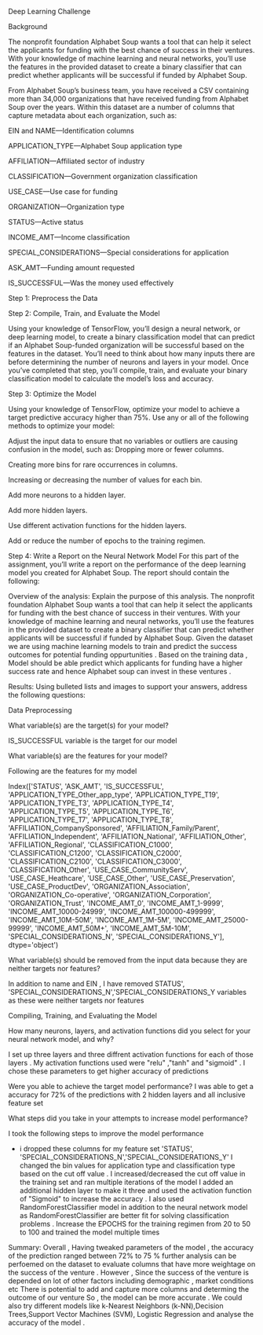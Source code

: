 Deep Learning Challenge



Background  

The nonprofit foundation Alphabet Soup wants a tool that can help it select the applicants for funding with the best chance of success in their ventures. With your knowledge of machine learning and neural networks, you’ll use the features in the provided dataset to create a binary classifier that can predict whether applicants will be successful if funded by Alphabet Soup.

From Alphabet Soup’s business team, you have received a CSV containing more than 34,000 organizations that have received funding from Alphabet Soup over the years. Within this dataset are a number of columns that capture metadata about each organization, such as:

EIN and NAME—Identification columns

APPLICATION_TYPE—Alphabet Soup application type

AFFILIATION—Affiliated sector of industry

CLASSIFICATION—Government organization classification

USE_CASE—Use case for funding

ORGANIZATION—Organization type

STATUS—Active status

INCOME_AMT—Income classification

SPECIAL_CONSIDERATIONS—Special considerations for application

ASK_AMT—Funding amount requested

IS_SUCCESSFUL—Was the money used effectively

Step 1: Preprocess the Data

Step 2: Compile, Train, and Evaluate the Model

Using your knowledge of TensorFlow, you’ll design a neural network, or deep learning model, to create a binary classification model that can predict if an Alphabet Soup-funded organization will be successful based on the features in the dataset. You’ll need to think about how many inputs there are before determining the number of neurons and layers in your model. Once you’ve completed that step, you’ll compile, train, and evaluate your binary classification model to calculate the model’s loss and accuracy.

Step 3: Optimize the Model

Using your knowledge of TensorFlow, optimize your model to achieve a target predictive accuracy higher than 75%. Use any or all of the following methods to optimize your model:

Adjust the input data to ensure that no variables or outliers are causing confusion in the model, such as: Dropping more or fewer columns.

Creating more bins for rare occurrences in columns.

Increasing or decreasing the number of values for each bin.

Add more neurons to a hidden layer.

Add more hidden layers.

Use different activation functions for the hidden layers.

Add or reduce the number of epochs to the training regimen.

Step 4: Write a Report on the Neural Network Model
For this part of the assignment, you’ll write a report on the performance of the deep learning model you created for Alphabet Soup. The report should contain the following:

Overview of the analysis: Explain the purpose of this analysis.
The nonprofit foundation Alphabet Soup wants a tool that can help it select the applicants for funding with the best chance of success in their ventures. With your knowledge of machine learning and neural networks, you’ll use the features in the provided dataset to create a binary classifier that can predict whether applicants will be successful if funded by Alphabet Soup.
Given the dataset we are using machine learning models to train and predict the success outcomes for potential funding oppurtunities .
Based on the training data , Model should be able predict which applicants for funding have a higher success rate and hence Alphabet soup can invest in these ventures .




Results: Using bulleted lists and images to support your answers, address the following questions:

Data Preprocessing

  What variable(s) are the target(s) for your model?

  IS_SUCCESSFUL variable is the target for our model

  What variable(s) are the features for your model?
  
  Following are the features for my model

  Index(['STATUS', 'ASK_AMT', 'IS_SUCCESSFUL', 'APPLICATION_TYPE_Other_app_type',
       'APPLICATION_TYPE_T19', 'APPLICATION_TYPE_T3', 'APPLICATION_TYPE_T4',
       'APPLICATION_TYPE_T5', 'APPLICATION_TYPE_T6', 'APPLICATION_TYPE_T7',
       'APPLICATION_TYPE_T8', 'AFFILIATION_CompanySponsored',
       'AFFILIATION_Family/Parent', 'AFFILIATION_Independent',
       'AFFILIATION_National', 'AFFILIATION_Other', 'AFFILIATION_Regional',
       'CLASSIFICATION_C1000', 'CLASSIFICATION_C1200', 'CLASSIFICATION_C2000',
       'CLASSIFICATION_C2100', 'CLASSIFICATION_C3000', 'CLASSIFICATION_Other',
       'USE_CASE_CommunityServ', 'USE_CASE_Heathcare', 'USE_CASE_Other',
       'USE_CASE_Preservation', 'USE_CASE_ProductDev',
       'ORGANIZATION_Association', 'ORGANIZATION_Co-operative',
       'ORGANIZATION_Corporation', 'ORGANIZATION_Trust', 'INCOME_AMT_0',
       'INCOME_AMT_1-9999', 'INCOME_AMT_10000-24999',
       'INCOME_AMT_100000-499999', 'INCOME_AMT_10M-50M', 'INCOME_AMT_1M-5M',
       'INCOME_AMT_25000-99999', 'INCOME_AMT_50M+', 'INCOME_AMT_5M-10M',
       'SPECIAL_CONSIDERATIONS_N', 'SPECIAL_CONSIDERATIONS_Y'],
      dtype='object')

  
  What variable(s) should be removed from the input data because they are neither targets nor features?

  In addition to name and EIN , I have removed STATUS', 'SPECIAL_CONSIDERATIONS_N','SPECIAL_CONSIDERATIONS_Y variables as these were neither targets nor features 


  Compiling, Training, and Evaluating the Model



 How many neurons, layers, and activation functions did you select for your neural network model, and why?

 I set up three layers and three diffrent activation functions for each of those layers .
 My activation functions used were "relu" ,"tanh" and "sigmoid" .
 I chose these parameters to get higher accuracy of predictions 
 
 Were you able to achieve the target model performance?
 I was able to get a accuracy for 72% of the predictions with 2 hidden layers and all inclusive feature set 

 What steps did you take in your attempts to increase model performance?

I took the following steps to improve the model performance 
* i dropped these columns for my feature set 
'STATUS', 'SPECIAL_CONSIDERATIONS_N','SPECIAL_CONSIDERATIONS_Y'
I changed the bin values for application type and classification type based on the cut off value .
I increased/decreased the cut off value in the training set and ran multiple iterations of the model 
I added an additional hidden layer to make it three and used the activation function of "Sigmoid" to increase the accuracy .
I also used RandomForestClassifier model in addition to the neural network model as RandomForestClassifier are better fit for solving classification problems .
Increase the EPOCHS for the training regimen from 20 to 50 to 100 and trained the model multiple times 


Summary: Overall , Having tweaked parameters of the model , the accuracy of the prediction ranged between 72% to 75 %
further analysis can be perfoemed on the dataset to evaluate columns that have more weightage on the success of the venture .
However , Since the success of the venture is depended on lot of other factors including demographic , market conditions etc 
There is potential to add and capture more columns and determing the outcome of our venture 
So , the model can be more accurate .
We could also try different models like k-Nearest Neighbors (k-NN),Decision Trees,Support Vector Machines (SVM), Logistic Regression and analyse the accuracy of the model .

